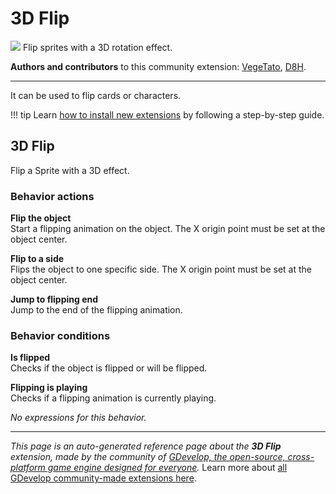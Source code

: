 # 3D Flip

<img src="https://resources.gdevelop-app.com/assets/Icons/flip-horizontal.svg" class="extension-icon"></img>
Flip sprites with a 3D rotation effect.

**Authors and contributors** to this community extension: [VegeTato](https://gd.games/VegeTato), [D8H](https://gd.games/D8H).

---

It can be used to flip cards or characters.

!!! tip
    Learn [how to install new extensions](/gdevelop5/extensions/search) by following a step-by-step guide.



## 3D Flip 

Flip a Sprite with a 3D effect. 

### Behavior actions

**Flip the object**  
Start a flipping animation on the object. The X origin point must be set at the object center.

**Flip to a side**  
Flips the object to one specific side. The X origin point must be set at the object center.

**Jump to flipping end**  
Jump to the end of the flipping animation.

### Behavior conditions

**Is flipped**  
Checks if the object is flipped or will be flipped.

**Flipping is playing**  
Checks if a flipping animation is currently playing.

_No expressions for this behavior._


---

*This page is an auto-generated reference page about the **3D Flip** extension, made by the community of [GDevelop, the open-source, cross-platform game engine designed for everyone](https://gdevelop.io/).* Learn more about [all GDevelop community-made extensions here](/gdevelop5/extensions).